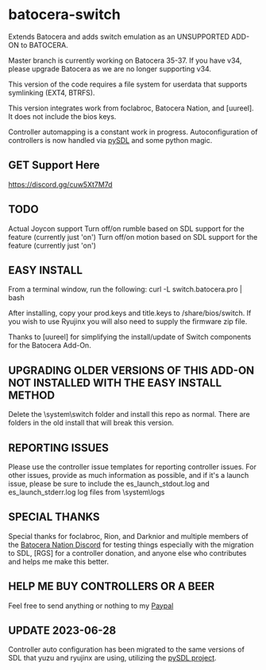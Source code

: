 # batocera-switch
Extends Batocera and adds switch emulation as an UNSUPPORTED ADD-ON to BATOCERA.  

Master branch is currently working on Batocera 35-37. If you have v34, please upgrade Batocera as we are no longer supporting v34.

This version of the code requires a file system for userdata that supports symlinking (EXT4, BTRFS).  

This version integrates work from foclabroc, Batocera Nation, and [uureel].  It does not include the bios keys.  

Controller automapping is a constant work in progress.  Autoconfiguration of controllers is now handled via [pySDL](https://github.com/py-sdl/py-sdl2) and some python magic.

## GET Support Here
https://discord.gg/cuw5Xt7M7d

## TODO
Actual Joycon support
Turn off/on rumble based on SDL support for the feature (currently just 'on')
Turn off/on motion based on SDL support for the feature (currently just 'on')

## EASY INSTALL
From a terminal window, run the following:
curl -L switch.batocera.pro | bash

After installing, copy your prod.keys and title.keys to /share/bios/switch.  If you wish to use Ryujinx you will also need to supply the firmware zip file.

Thanks to [uureel] for simplifying the install/update of Switch components for the Batocera Add-On.  

## UPGRADING OLDER VERSIONS OF THIS ADD-ON NOT INSTALLED WITH THE EASY INSTALL METHOD
Delete the \system\switch folder and install this repo as normal.  There are folders in the old install that will break this version.  

## REPORTING ISSUES
Please use the controller issue templates for reporting controller issues.  For other issues, provide as much information as possible, and if it's a launch issue, please be sure to include the es_launch_stdout.log and es_launch_stderr.log log files from \system\logs

## SPECIAL THANKS
Special thanks for foclabroc, Rion, and Darknior and multiple members of the [Batocera Nation Discord](https://discord.gg/cuw5Xt7M7d) for testing things especially with the migration to SDL, [RGS] for a controller donation, and anyone else who contributes and helps me make this better. 

## HELP ME BUY CONTROLLERS OR A BEER
Feel free to send anything or nothing to my [Paypal](https://www.paypal.com/paypalme/ordovice)

## UPDATE 2023-06-28
Controller auto configuration has been migrated to the same versions of SDL that yuzu and ryujinx are using, utilizing the [pySDL project](https://github.com/py-sdl/py-sdl2).


